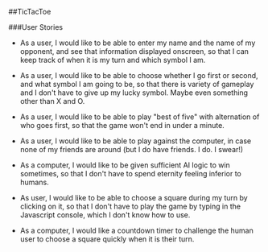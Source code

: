 ##TicTacToe

###User Stories

- As a user, I would like to be able to enter my name and the name of my opponent, and see that information displayed onscreen, so that I can keep track of when it is my turn and which symbol I am.

- As a user, I would like to be able to choose whether I go first or second, and what symbol I am going to be, so that there is variety of gameplay and I don't have to give up my lucky symbol.  Maybe even something other than X and O.

- As a user, I would like to be able to play "best of five" with alternation of who goes first, so that the game won't end in under a minute.

- As a user, I would like to be able to play against the computer, in case none of my friends are around (but I do have friends.  I do.  I swear!)

- As a computer, I would like to be given sufficient AI logic to win sometimes, so that I don't have to spend eternity feeling inferior to humans.

- As user, I would like to be able to choose a square during my turn by clicking on it, so that I don't have to play the game by typing in the Javascript console, which I don't know how to use.

- As a computer, I would like a countdown timer to challenge the human user to choose a square quickly when it is their turn.
